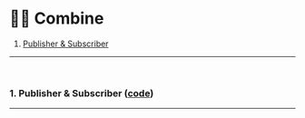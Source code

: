 #  🦹‍♀️ Combine

1. [Publisher & Subscriber](https://github.com/hortenssiaa/playInThePlayground/tree/master/Combine_practice/Hello%20Combine.playground/Pages#1-publisher--subscriber-code)

----
<br>


### 1. Publisher & Subscriber ([code](https://github.com/hortenssiaa/playInThePlayground/blob/master/Combine_practice/Hello%20Combine.playground/Pages/Publisher%20%26%20Subscriber.xcplaygroundpage/Contents.swift))

    
----
<br>
